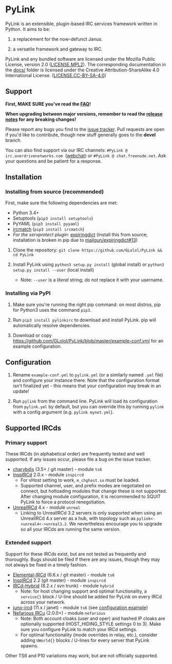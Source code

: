 # PyLink

PyLink is an extensible, plugin-based IRC services framework written in Python. It aims to be:

1) a replacement for the now-defunct Janus.

2) a versatile framework and gateway to IRC.

PyLink and any bundled software are licensed under the Mozilla Public License, version 2.0 ([LICENSE.MPL2](LICENSE.MPL2)). The corresponding documentation in the [docs/](docs/) folder is licensed under the Creative Attribution-ShareAlike 4.0 International License. ([LICENSE.CC-BY-SA-4.0](LICENSE.CC-BY-SA-4.0))

## Support

**First, MAKE SURE you've read the [FAQ](docs/faq.md)!**

**When upgrading between major versions, remember to read the [release notes](RELNOTES.md) for any breaking changes!**

Please report any bugs you find to the [issue tracker](https://github.com/GLolol/PyLink/issues). Pull requests are open if you'd like to contribute, though new stuff generally goes to the **devel** branch.

You can also find support via our IRC channels: `#PyLink @ irc.overdrivenetworks.com `([webchat](https://webchat.overdrivenetworks.com/?channels=PyLink,dev)) or `#PyLink @ chat.freenode.net`. Ask your questions and be patient for a response.

## Installation

### Installing from source (recommended)

First, make sure the following dependencies are met:

* Python 3.4+
* Setuptools (`pip3 install setuptools`)
* PyYAML (`pip3 install pyyaml`)
* [ircmatch](https://github.com/mammon-ircd/ircmatch) (`pip3 install ircmatch`)
* *For the servprotect plugin*: [expiringdict](https://github.com/mailgun/expiringdict) (install this from source; installation is broken in pip due to [mailgun/expiringdict#13](https://github.com/mailgun/expiringdict/issues/13))

1) Clone the repository: `git clone https://github.com/GLolol/PyLink && cd PyLink`

2) Install PyLink using `python3 setup.py install` (global install) or `python3 setup.py install --user` (local install)
    - Note: `--user` is a *literal* string; *do not* replace it with your username.

### Installing via PyPI
1) Make sure you're running the right pip command: on most distros, pip for Python3 uses the command `pip3`.

2) Run `pip3 install pylinkirc` to download and install PyLink. pip will automatically resolve dependencies.

3) Download or copy https://github.com/GLolol/PyLink/blob/master/example-conf.yml for an example configuration.

## Configuration

1) Rename `example-conf.yml` to `pylink.yml` (or a similarly named `.yml` file) and configure your instance there. Note that the configuration format isn't finalized yet - this means that your configuration may break in an update!

2) Run `pylink` from the command line. PyLink will load its configuration from `pylink.yml` by default, but you can override this by running `pylink` with a config argument (e.g. `pylink mynet.yml`).

## Supported IRCds

### Primary support

These IRCds (in alphabetical order) are frequently tested and well supported. If any issues occur, please file a bug on the issue tracker.

* [charybdis](http://charybdis.io/) (3.5+ / git master) - module `ts6`
* [InspIRCd](http://www.inspircd.org/) 2.0.x - module `inspircd`
    - For vHost setting to work, `m_chghost.so` must be loaded.
    - Supported channel, user, and prefix modes are negotiated on connect, but hotloading modules that change these is not supported. After changing module configuration, it is recommended to SQUIT PyLink to force a protocol renegotiation.
* [UnrealIRCd](https://www.unrealircd.org/) 4.x - module `unreal`
    - Linking to UnrealIRCd 3.2 servers is only supported when using an UnrealIRCd 4.x server as a hub, with topology such as  `pylink<->unreal4<->unreal3.2`. We nevertheless encourage you to upgrade so all your IRCds are running the same version.

### Extended support

Support for these IRCds exist, but are not tested as frequently and thoroughly. Bugs should be filed if there are any issues, though they may not always be fixed in a timely fashion.

* [Elemental-IRCd](https://github.com/Elemental-IRCd/elemental-ircd) (6.6.x / git master) - module `ts6`
* [InspIRCd](http://www.inspircd.org/) 2.2 (git master) - module `inspircd`
* [IRCd-Hybrid](http://www.ircd-hybrid.org/) (8.2.x / svn trunk) - module `hybrid`
    - Note: for host changing support and optimal functionality, a `service{}` block / U-line should be added for PyLink on every IRCd across your network.
* [juno-ircd](https://github.com/cooper/yiria) (11.x / janet) - module `ts6` (see [configuration example](https://github.com/cooper/juno/blob/master/doc/ts6.md#pylink))
* [Nefarious IRCu](https://github.com/evilnet/nefarious2) (2.0.0+) - module `nefarious`
    - Note: Both account cloaks (user and oper) and hashed IP cloaks are optionally supported (HOST_HIDING_STYLE settings 0 to 3). Make sure you configure PyLink to match your IRCd settings.
    - For optimal functionality (mode overrides in relay, etc.), consider adding `UWorld{}` blocks / U-lines for every server that PyLink spawns.

Other TS6 and P10 variations may work, but are not officially supported.
